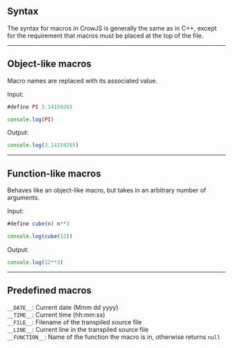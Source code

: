 ## Syntax

The syntax for macros in CrowJS is generally the same as in C++, except for the requirement that macros must be placed at the top of the file.

---

## Object-like macros
Macro names are replaced with its associated value.

Input:
```javascript
#define PI 3.14159265

console.log(PI)
```

Output:
```javascript
console.log(3.14159265)
```

---

## Function-like macros
Behaves like an object-like macro, but takes in an arbitrary number of arguments.

Input:
```javascript
#define cube(n) n**3

console.log(cube(12))
```

Output:
```javascript
console.log(12**3)
```

---

## Predefined macros
`__DATE__`: Current date (Mmm dd yyyy)  
`__TIME__`: Current time (hh:mm:ss)  
`__FILE__`: Filename of the transpiled source file  
`__LINE__`: Current line in the transpiled source file  
`__FUNCTION__`: Name of the function the macro is in, otherwise returns `null` 